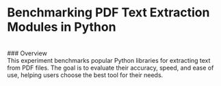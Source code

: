 # Benchmarking PDF Text Extraction Modules in Python
<br>
### Overview <br>
This experiment benchmarks popular Python libraries for extracting text from PDF files. The goal is to evaluate their accuracy, speed, and ease of use, helping users choose the best tool for their needs.
<br>
